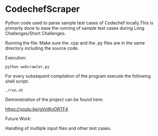 # CodechefScraper

Python code used to parse sample test cases of Codechef locally.This is primarily done to ease the running of sample test cases during Long Challenges/Short Challenges.

Running the file: Make sure the .cpp and the .py files are in the same directory including the source code.

Execution: 

```python webcrawler.py ```

For every subsequent compilation of the program execute the following shell script: 

``` ./run.sh ```

Demonstration of the project can be found here: 

https://youtu.be/gVnlKnDRTF4


Future Work: 

Handling of multiple input files and other test cases.
